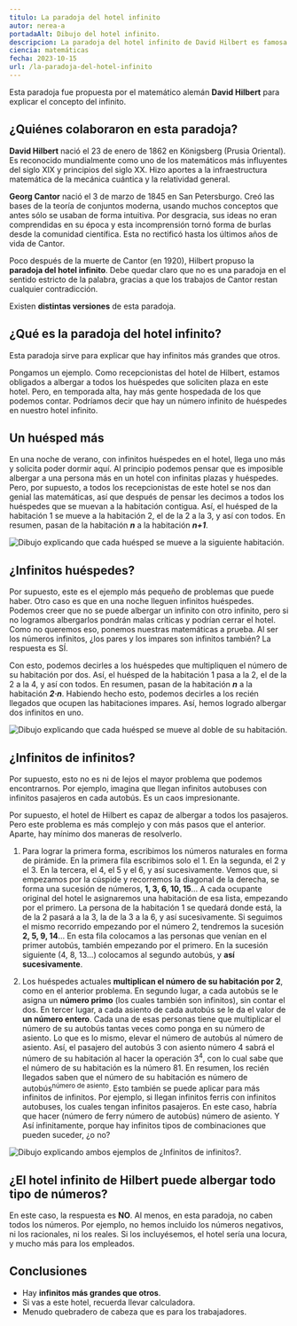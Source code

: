 ```yaml
---
titulo: La paradoja del hotel infinito
autor: nerea-a
portadaAlt: Dibujo del hotel infinito.
descripcion: La paradoja del hotel infinito de David Hilbert es famosa por tratar de hacernos comprender qué es el infinito. Descúbrela ahora mismo.
ciencia: matemáticas
fecha: 2023-10-15
url: /la-paradoja-del-hotel-infinito
---
```


Esta paradoja fue propuesta por el matemático alemán **David Hilbert** para explicar el concepto del infinito.

## ¿Quiénes colaboraron en esta paradoja?

**David Hilbert** nació el 23 de enero de 1862 en Königsberg (Prusia Oriental). Es reconocido mundialmente como uno de los matemáticos más influyentes del siglo XIX y principios del siglo XX. Hizo aportes a la infraestructura matemática de la mecánica cuántica y la relatividad general.

**Georg Cantor** nació el 3 de marzo de 1845 en San Petersburgo. Creó las bases de la teoría de conjuntos moderna, usando muchos conceptos que antes sólo se usaban de forma intuitiva. Por desgracia, sus ideas no eran comprendidas en su época y esta incomprensión tornó forma de burlas desde la comunidad científica. Esta no rectificó hasta los últimos años de vida de Cantor.

Poco después de la muerte de Cantor (en 1920), Hilbert propuso la **paradoja del hotel infinito**. Debe quedar claro que no es una paradoja en el sentido estricto de la palabra, gracias a que los trabajos de Cantor restan cualquier contradicción.

Existen **distintas versiones** de esta paradoja.

## ¿Qué es la paradoja del hotel infinito?

Esta paradoja sirve para explicar que hay infinitos más grandes que otros.

Pongamos un ejemplo. Como recepcionistas del hotel de Hilbert, estamos obligados a albergar a todos los huéspedes que soliciten plaza en este hotel. Pero, en temporada alta, hay más gente hospedada de los que podemos contar. Podríamos decir que hay un número infinito de huéspedes en nuestro hotel infinito.

## Un huésped más

En una noche de verano, con infinitos huéspedes en el hotel, llega uno más y solicita poder dormir aquí. Al principio podemos pensar que es imposible albergar a una persona más en un hotel con infinitas plazas y huéspedes. Pero, por supuesto, a todos los recepcionistas de este hotel se nos dan genial las matemáticas, así que después de pensar les decimos a todos los huéspedes que se muevan a la habitación contigua. Así, el huésped de la habitación 1 se mueve a la habitación 2, el de la 2 a la 3, y así con todos. En resumen, pasan de la habitación ***n*** a la habitación ***n+1***.

![Dibujo explicando que cada huésped se mueve a la siguiente habitación.](/images/contenido/la-paradoja-del-hotel-infinito/foto1.webp)

## ¿Infinitos huéspedes?

Por supuesto, este es el ejemplo más pequeño de problemas que puede haber. Otro caso es que en una noche lleguen infinitos huéspedes. Podemos creer que no se puede albergar un infinito con otro infinito, pero si no logramos albergarlos pondrán malas críticas y podrían cerrar el hotel. Como no queremos eso, ponemos nuestras matemáticas a prueba. Al ser los números infinitos, ¿los pares y los impares son infinitos también? La respuesta es SÍ.

Con esto, podemos decirles a los huéspedes que multipliquen el número de su habitación por dos. Así, el huésped de la habitación 1 pasa a la 2, el de la 2 a la 4, y así con todos. En resumen, pasan de la habitación ***n*** a la habitación ***2·n***. Habiendo hecho esto, podemos decirles a los recién llegados que ocupen las habitaciones impares. Así, hemos logrado albergar dos infinitos en uno.

![Dibujo explicando que cada huésped se mueve al doble de su habitación.](/images/contenido/la-paradoja-del-hotel-infinito/foto2.webp)

## ¿Infinitos de infinitos?

Por supuesto, esto no es ni de lejos el mayor problema que podemos encontrarnos. Por ejemplo, imagina que llegan infinitos autobuses con infinitos pasajeros en cada autobús. Es un caos impresionante.

Por supuesto, el hotel de Hilbert es capaz de albergar a todos los pasajeros. Pero este problema es más complejo y con más pasos que el anterior. Aparte, hay mínimo dos maneras de resolverlo.

1. Para lograr la primera forma, escribimos los números naturales en forma de pirámide. En la primera fila escribimos solo el 1. En la segunda, el 2 y el 3. En la tercera, el 4, el 5 y el 6, y así sucesivamente. Vemos que, si empezamos por la cúspide y recorremos la diagonal de la derecha, se forma una sucesión de números, **1, 3, 6, 10, 15**… A cada ocupante original del hotel le asignaremos una habitación de esa lista, empezando por el primero. La persona de la habitación 1 se quedará donde está, la de la 2 pasará a la 3, la de la 3 a la 6, y así sucesivamente. Si seguimos el mismo recorrido empezando por el número 2, tendremos la sucesión **2, 5, 9, 14**… En esta fila colocamos a las personas que venían en el primer autobús, también empezando por el primero. En la sucesión siguiente (4, 8, 13…) colocamos al segundo autobús, y **así sucesivamente**.

2. Los huéspedes actuales **multiplican el número de su habitación por 2**, como en el anterior problema. En segundo lugar, a cada autobús se le asigna un **número primo** (los cuales también son infinitos), sin contar el dos. En tercer lugar, a cada asiento de cada autobús se le da el valor de **un número entero**. Cada una de esas personas tiene que multiplicar el número de su autobús tantas veces como ponga en su número de asiento. Lo que es lo mismo, elevar el número de autobús al número de asiento. Así, el pasajero del autobús 3 con asiento número 4 sabrá el número de su habitación al hacer la operación 3<sup>4</sup>, con lo cual sabe que el número de su habitación es la número 81. En resumen, los recién llegados saben que el número de su habitación es número de autobús<sup>número de asiento</sup>. Esto también se puede aplicar para más infinitos de infinitos. Por ejemplo, si llegan infinitos ferris con infinitos autobuses, los cuales tengan infinitos pasajeros. En este caso, habría que hacer (número de ferry número de autobús) número de asiento. Y Así infinitamente, porque hay infinitos tipos de combinaciones que pueden suceder, ¿o no?

![Dibujo explicando ambos ejemplos de ¿Infinitos de infinitos?.](/images/contenido/la-paradoja-del-hotel-infinito/foto3.webp)

## ¿El hotel infinito de Hilbert puede albergar todo tipo de números?

En este caso, la respuesta es **NO**. Al menos, en esta paradoja, no caben todos los números. Por ejemplo, no hemos incluido los números negativos, ni los racionales, ni los reales. Si los incluyésemos, el hotel sería una locura, y mucho más para los empleados.

## Conclusiones

- Hay **infinitos más grandes que otros**.
- Si vas a este hotel, recuerda llevar calculadora.
- Menudo quebradero de cabeza que es para los trabajadores.